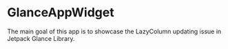 # GlanceAppWidget
The main goal of this app is to showcase the LazyColumn updating issue in Jetpack Glance Library.
